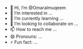 - 👋 Hi, I’m @Omaralmuqeem
- 👀 I’m interested in ...
- 🌱 I’m currently learning ...
- 💞️ I’m looking to collaborate on ...
- 📫 How to reach me ...
- 😄 Pronouns: ...
- ⚡ Fun fact: ...

<!---
Omaralmuqeem/Omaralmuqeem is a ✨ special ✨ repository because its `README.md` (this file) appears on your GitHub profile.
You can click the Preview link to take a look at your changes.
--->

